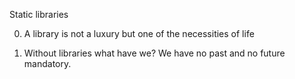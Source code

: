 Static libraries

0. A library is not a luxury but one of the necessities of life

1. Without libraries what have we? We have no past and no future
mandatory.
